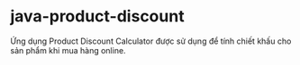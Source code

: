 # java-product-discount
Ứng dụng Product Discount Calculator được sử dụng để tính chiết khấu cho sản phẩm khi mua hàng online.  
